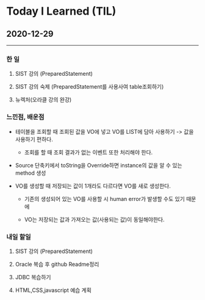 Today I Learned (TIL)
===

## 2020-12-29
---

### 한 일


1. SIST 강의 (PreparedStatement)

2. SIST 강의 숙제 (PreparedStatement를 사용사여 table조회하기)

3. 뉴렉처(오라클 강의 완강)


### 느낀점, 배운점

* 테이블을 조회할 때 조회된 값을 VO에 넣고 VO를 LIST에 담아 사용하기 -> 값을 사용하기 편하다.

    * 조회를 할 때 조회 결과가 없는 이벤트 또한 처리해야 한다.

* Source 단축키에서 toString을 Override하면 instance의 값을 알 수 있는 method 생성

* VO를 생성할 때 저장되는 값이 1개라도 다르다면 VO를 새로 생성한다.

    * 기존의 생성되어 있는 VO를 사용할 시 human error가 발생할 수도 있기 때문에

    * VO는 저장되는 값과 가져오는 값(사용되는 값)이 동일해야한다. 


### 내일 할일 

1. SIST 강의 (PreparedStatement)

2. Oracle 복습 후 github Readme정리

3. JDBC 복습하기

4. HTML,CSS,javascript 예습 계획

